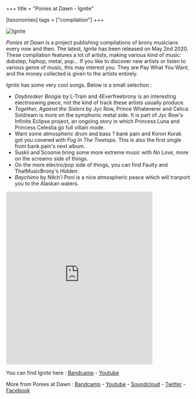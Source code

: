 +++
title = "Ponies at Dawn - Ignite"

[taxonomies]
tags = ["compilation"]
+++

![Ignite](https://coverartarchive.org/release/92146ee3-c4e6-4057-9fe0-b23fb7b1b377/26446364095-250.jpg)


*Ponies at Dawn* is a project publishing compilations of brony musicians every now and then.
The latest, *Ignite* has been released on May 2nd 2020.
These compilation features a lot of artists, making various kind of music: dubstep, hiphop, metal, pop...
If you like to discover new artists or listen to various genre of music, this may interest you.
They are Pay What You Want, and the money collected is given to the artists entirely.

*Ignite* has some very cool songs.
Below is a small selection :
 * *Daybreaker Boogie* by L-Train and 4Everfreebrony is an interesting electroswing piece, not the kind of track these artists usually produce.
 * *Together, Against the Sisters* by Jyc Row, Prince Whateverer and Celica Soldream is more on the symphonic metal side.
   It is part of Jyc Row's Infinite Eclipse project, an ongoing story in which Princess Luna and Princess Celestia go full villain mode.
 * Want some atmospheric drum and bass ? bank pain and Koron Korak got you covered with *Fog In The Treetops*.
   This is also the first single from bank pain's next album.
 * Suskii and Scoonie bring some more extreme music with *No Love*, more on the screamo side of things.
 * On the more electro/pop side of things, you can find Faulty and ThatMusicBrony's *Hidden*.
 * *Baychimo* by Niłch'i Poni is a nice atmospheric peace which will tranport you to the Alaskan waters.

<iframe style="border: 0; width: 400px; height: 472px;" src="https://bandcamp.com/EmbeddedPlayer/album=3394649274/size=large/bgcol=333333/linkcol=0f91ff/artwork=small/transparent=true/" seamless><a href="http://poniesatdawn.bandcamp.com/album/ignite">Ignite by Ponies at Dawn</a></iframe>

You can find Ignite here : 
[Bandcamp](https://poniesatdawn.bandcamp.com/album/ignite) - [Youtube](https://www.youtube.com/playlist?list=PLqNYwoMQSqSrCBda4UlRcbg0mWU_sH9-M)


More from Ponies at Dawn :
[Bandcamp](https://poniesatdawn.bandcamp.com/) - [Youtube](https://www.youtube.com/c/PoniesAtDawn) - [Soundcloud](https://soundcloud.com/ponies-at-dawn) - [Twitter](https://twitter.com/PoniesAtDawn) - [Facebook](https://www.facebook.com/Ponies.At.Dawn)